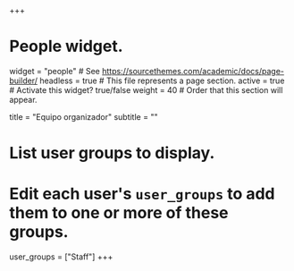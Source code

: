 +++
# People widget.
widget = "people"  # See https://sourcethemes.com/academic/docs/page-builder/
headless = true  # This file represents a page section.
active = true  # Activate this widget? true/false
weight = 40  # Order that this section will appear.

title = "Equipo organizador"
subtitle = ""

# List user groups to display.
#   Edit each user's `user_groups` to add them to one or more of these groups.
user_groups = ["Staff"]
+++
